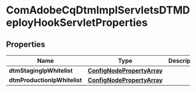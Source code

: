 
# ComAdobeCqDtmImplServletsDTMDeployHookServletProperties

## Properties
Name | Type | Description | Notes
------------ | ------------- | ------------- | -------------
**dtmStagingIpWhitelist** | [**ConfigNodePropertyArray**](ConfigNodePropertyArray.md) |  |  [optional]
**dtmProductionIpWhitelist** | [**ConfigNodePropertyArray**](ConfigNodePropertyArray.md) |  |  [optional]



